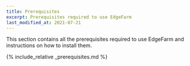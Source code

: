 ```yaml
---
title: Prerequisites
excerpt: Prerequisites required to use EdgeFarm
last_modified_at: 2021-07-21
---
```


This section contains all the prerequisites required to use EdgeFarm and instructions on how to install them.

{% include_relative _prerequisites.md %}
